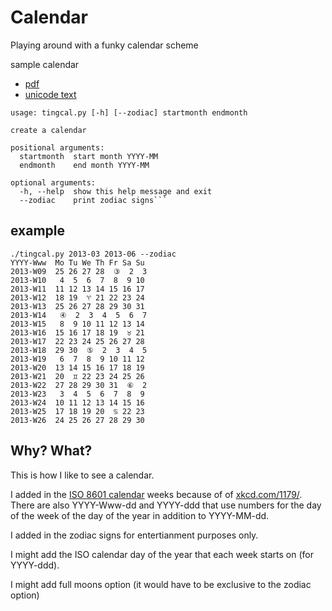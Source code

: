 # Calendar

Playing around with a funky calendar scheme

sample calendar 
 * [pdf](http://tingletech.github.com/tingcal/2013.zodiac.pdf)
 * [unicode text](http://tingletech.github.com/tingcal/2013.zodiac.txt)

```
usage: tingcal.py [-h] [--zodiac] startmonth endmonth

create a calendar

positional arguments:
  startmonth  start month YYYY-MM
  endmonth    end month YYYY-MM

optional arguments:
  -h, --help  show this help message and exit
  --zodiac    print zodiac signs```
```

## example
```
./tingcal.py 2013-03 2013-06 --zodiac 
YYYY-Www  Mo Tu We Th Fr Sa Su     
2013-W09  25 26 27 28  ③  2  3     
2013-W10   4  5  6  7  8  9 10     
2013-W11  11 12 13 14 15 16 17     
2013-W12  18 19  ♈ 21 22 23 24     
2013-W13  25 26 27 28 29 30 31     
2013-W14   ④  2  3  4  5  6  7     
2013-W15   8  9 10 11 12 13 14     
2013-W16  15 16 17 18 19  ♉ 21     
2013-W17  22 23 24 25 26 27 28     
2013-W18  29 30  ⑤  2  3  4  5     
2013-W19   6  7  8  9 10 11 12     
2013-W20  13 14 15 16 17 18 19     
2013-W21  20  ♊ 22 23 24 25 26     
2013-W22  27 28 29 30 31  ⑥  2     
2013-W23   3  4  5  6  7  8  9     
2013-W24  10 11 12 13 14 15 16     
2013-W25  17 18 19 20  ♋ 22 23     
2013-W26  24 25 26 27 28 29 30     
```

## Why?  What?

This is how I like to see a calendar.  

I added in the [ISO 8601 calendar](http://www.staff.science.uu.nl/~gent0113/calendar/isocalendar.htm) weeks because of 
of [xkcd.com/1179/](http://xkcd.com/1179/).
There are also YYYY-Www-dd and YYYY-ddd that use numbers for the
day of the week of the day of the year in addition to YYYY-MM-dd.

I added in the zodiac signs for entertianment purposes only.

I might add the ISO calendar day of the year that each week starts on (for YYYY-ddd).

I might add full moons option (it would have to be exclusive to the zodiac option)
